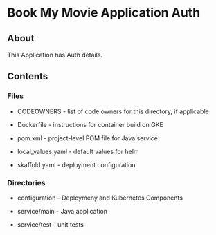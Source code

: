 # Book My Movie Application Auth

## About

This Application has Auth details.

## Contents

### Files

* CODEOWNERS - list of code owners for this directory, if applicable

* Dockerfile - instructions for container build on GKE

* pom.xml - project-level POM file for Java service

* local_values.yaml - default values for helm

* skaffold.yaml - deployment configuration

### Directories

* configuration - Deploymeny and Kubernetes Components

* service/main - Java application

* service/test - unit tests